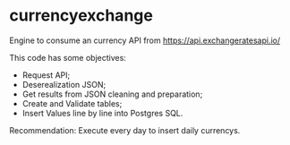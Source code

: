# currencyexchange
Engine to consume an currency API from https://api.exchangeratesapi.io/

This code has some objectives: 
- Request API;
- Deserealization JSON;
- Get results from JSON cleaning and preparation;
- Create and Validate tables;
- Insert Values line by line into Postgres SQL. 


Recommendation: Execute every day to insert daily currencys.
